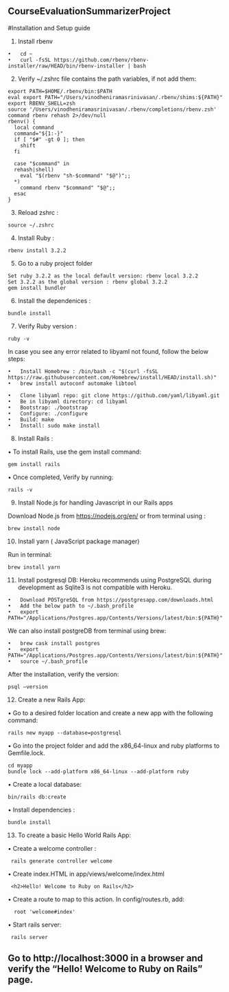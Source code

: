 ## CourseEvaluationSummarizerProject

#Installation and Setup guide

1. Install rbenv
```
•	cd ~
•	curl -fsSL https://github.com/rbenv/rbenv-installer/raw/HEAD/bin/rbenv-installer | bash
```

2. Verify ~/.zshrc file contains the path variables, if not add them:
   
```   
export PATH=$HOME/.rbenv/bin:$PATH
eval export PATH="/Users/vinodheniramasrinivasan/.rbenv/shims:${PATH}"
export RBENV_SHELL=zsh
source '/Users/vinodheniramasrinivasan/.rbenv/completions/rbenv.zsh'
command rbenv rehash 2>/dev/null
rbenv() {
  local command
  command="${1:-}"
  if [ "$#" -gt 0 ]; then
    shift
  fi

  case "$command" in
  rehash|shell)
    eval "$(rbenv "sh-$command" "$@")";;
  *)
    command rbenv "$command" "$@";;
  esac
}
```
3. Reload zshrc :
```
source ~/.zshrc
```
   
4. Install Ruby :
```
rbenv install 3.2.2
```

5. Go to a ruby project folder

```
Set ruby 3.2.2 as the local default version: rbenv local 3.2.2
Set 3.2.2 as the global version : rbenv global 3.2.2
gem install bundler
```

6. Install the dependenices :
```
bundle install
```

7. Verify Ruby version :
```
ruby -v
```

In case you see any error related to libyaml not found, follow the below steps:
```
•	Install Homebrew : /bin/bash -c "$(curl -fsSL https://raw.githubusercontent.com/Homebrew/install/HEAD/install.sh)"
•	brew install autoconf automake libtool

•	Clone libyaml repo: git clone https://github.com/yaml/libyaml.git
•	Be in libyaml directory: cd libyaml
•	Bootstrap: ./bootstrap
•	Configure: ./configure
•	Build: make
•	Install: sudo make install
```

8. Install Rails :
    
•	To install Rails, use the gem install command:
```
gem install rails
```

•	Once completed, Verify by running:
```
rails -v
```

9. Install Node.js for handling Javascript in our Rails apps

Download Node.js from https://nodejs.org/en/
or from terminal using : 
```
brew install node
```

10. Install yarn ( JavaScript package manager)

Run in terminal: 
```
brew install yarn
```

11. Install postgresql DB:
Heroku recommends using PostgreSQL during development as Sqlite3 is not compatible with Heroku.

```
•	Download POSTgreSQL from https://postgresapp.com/downloads.html
•	Add the below path to ~/.bash_profile 
•	export PATH="/Applications/Postgres.app/Contents/Versions/latest/bin:${PATH}"
```
We can also install postgreDB from terminal using brew:
```
•	brew cask install postgres
•	export PATH="/Applications/Postgres.app/Contents/Versions/latest/bin:${PATH}"
•	source ~/.bash_profile 
```
After the installation, verify the version:
```
psql –version
```

12. Create a new Rails App:

•	Go to a desired folder location and create a new app with the following command:
```
rails new myapp --database=postgresql
```

•	Go into the project folder and add the x86_64-linux and ruby platforms to Gemfile.lock.
```
cd myapp
bundle lock --add-platform x86_64-linux --add-platform ruby
```

•	Create a local database:
```
bin/rails db:create
```

•	Install dependencies :
```
bundle install
```

13. To create a basic Hello World Rails App:

•	Create a welcome controller :
```
 rails generate controller welcome
```

•	Create index.HTML in app/views/welcome/index.html
```
 <h2>Hello! Welcome to Ruby on Rails</h2>
```

•	Create a route to map to this action. In config/routes.rb, add:
```
  root 'welcome#index'
```

•	Start rails server:
```
 rails server
```

Go to  http://localhost:3000 in a browser and verify the “Hello! Welcome to Ruby on Rails” page.
---------------------------------------------------------------------------------------------------------------------------






